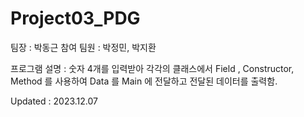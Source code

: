# Project03_PDG

팀장 : 박동근 
참여 팀원 : 박정민, 박지환

프로그램 설명 : 숫자 4개를 입력받아 각각의 클래스에서 Field , Constructor, Method 를 사용하여 Data 를 Main 에 전달하고
전달된 데이터를 출력함. 

Updated : 2023.12.07
